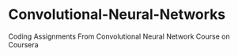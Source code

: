 # Convolutional-Neural-Networks
Coding Assignments From Convolutional Neural Network Course on Coursera
